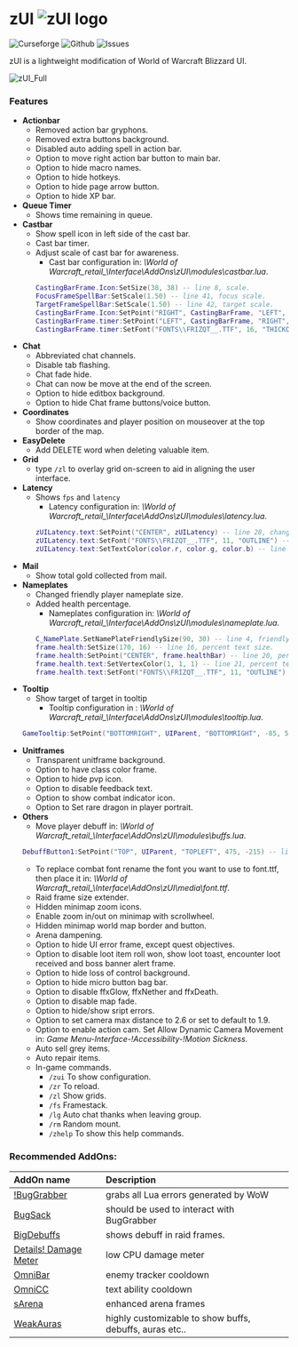 # zUI ![zUI logo](https://i.imgur.com/BK51PL7.png)
![Curseforge](https://www.curseforge.com/wow/addons/zui-retail)
![Github](https://github.com/hoaxdream/zUI)
![Issues](https://github.com/hoaxdream/zUI/issues)

zUI is a lightweight modification of World of Warcraft Blizzard UI.

![zUI_Full](https://i.imgur.com/rpOT1yz.jpg)

### Features
- **Actionbar**
  - Removed action bar gryphons.
  - Removed extra buttons background.
  - Disabled auto adding spell in action bar.
  - Option to move right action bar button to main bar.
  - Option to hide macro names.
  - Option to hide hotkeys.
  - Option to hide page arrow button.
  - Option to hide XP bar.
- **Queue Timer**
  - Shows time remaining in queue.
- **Castbar**
  - Show spell icon in left side of the cast bar.
  - Cast bar timer.
  - Adjust scale of cast bar for awareness.
    - Cast bar configuration in: *\World of Warcraft\_retail_\Interface\AddOns\zUI\modules\castbar.lua*.
    ```lua
    CastingBarFrame.Icon:SetSize(38, 38) -- line 8, scale.
    FocusFrameSpellBar:SetScale(1.50) -- line 41, focus scale.
    TargetFrameSpellBar:SetScale(1.50) -- line 42, target scale.
    CastingBarFrame.Icon:SetPoint("RIGHT", CastingBarFrame, "LEFT", -10, 5) -- line 9, move spell icon.
    CastingBarFrame.timer:SetPoint("LEFT", CastingBarFrame, "RIGHT", 5, 0) -- line 14, move spell timer.
    CastingBarFrame.timer:SetFont("FONTS\\FRIZQT__.TTF", 16, "THICKOUTLINE") -- line 13, change font.
    ```
- **Chat**
  - Abbreviated chat channels.
  - Disable tab flashing.
  - Chat fade hide.
  - Chat can now be move at the end of the screen.
  - Option to hide editbox background.
  - Option to hide Chat frame buttons/voice button.
- **Coordinates**
  - Show coordinates and player position on mouseover at the top border of the map.
- **EasyDelete**
  - Add DELETE word when deleting valuable item.
- **Grid**
  - type `/zl` to overlay grid on-screen to aid in aligning the user interface.
- **Latency**
  - Shows `fps` and `latency`
    - Latency configuration in: *\World of Warcraft\_retail_\Interface\AddOns\zUI\modules\latency.lua*.
    ```lua
    zUILatency.text:SetPoint("CENTER", zUILatency) -- line 28, change position.
    zUILatency.text:SetFont("FONTS\\FRIZQT__.TTF", 11, "OUTLINE") -- line 29, change font.
    zUILatency.text:SetTextColor(color.r, color.g, color.b) -- line 30, change color.
    ```
- **Mail**
  - Show total gold collected from mail.
- **Nameplates**
  - Changed friendly player nameplate size.
  - Added health percentage.
    - Nameplates configuration in: *\World of Warcraft\_retail_\Interface\AddOns\zUI\modules\nameplate.lua*.
    ```lua
    C_NamePlate.SetNamePlateFriendlySize(90, 30) -- line 4, friendly player nameplate size.
    frame.health:SetSize(170, 16) -- line 16, percent text size.
    frame.health:SetPoint("CENTER", frame.healthBar) -- line 20, percent text position.
    frame.health.text:SetVertexColor(1, 1, 1) -- line 21, percent text color.
    frame.health.text:SetFont("FONTS\\FRIZQT__.TTF", 11, "OUTLINE") -- line 22, percent text font.
    ```
- **Tooltip**
  - Show target of target in tooltip
    - Tooltip configuration in : *\World of Warcraft\_retail_\Interface\AddOns\zUI\modules\tooltip.lua*.
  ```lua
  GameTooltip:SetPoint("BOTTOMRIGHT", UIParent, "BOTTOMRIGHT", -85, 50) -- line 55, move tooltip position.
  ```
- **Unitframes**
  - Transparent unitframe background.
  - Option to have class color frame.
  - Option to hide pvp icon.
  - Option to disable feedback text.
  - Option to show combat indicator icon.
  - Option to Set rare dragon in player portrait.
- **Others**
  - Move player debuff in: *\World of Warcraft\_retail_\Interface\AddOns\zUI\modules\buffs.lua*.
  ```lua
  DebuffButton1:SetPoint("TOP", UIParent, "TOPLEFT", 475, -215) -- line 8, move player debuff position.
  ```
  - To replace combat font rename the font you want to use to font.ttf, then place it in: *\World of Warcraft\_retail_\Interface\AddOns\zUI\media\font.ttf*.
  - Raid frame size extender.
  - Hidden minimap zoom icons.
  - Enable zoom in/out on minimap with scrollwheel.
  - Hidden minimap world map border and button.
  - Arena dampening.
  - Option to hide UI error frame, except quest objectives.
  - Option to disable loot item roll won, show loot toast, encounter loot received and boss banner alert frame.
  - Option to hide loss of control background.
  - Option to hide micro button bag bar.
  - Option to disable ffxGlow, ffxNether and ffxDeath.
  - Option to disable map fade.
  - Option to hide/show sript errors.
  - Option to set camera max distance to 2.6 or set to default to 1.9.
  - Option to enable action cam. Set Allow Dynamic Camera Movement in: *Game Menu-Interface-!Accessibility-!Motion Sickness*.
  - Auto sell grey items.
  - Auto repair items.
  - In-game commands.
    - `/zui` To show configuration.
    - `/zr` To reload.
    - `/zl` Show grids.
    - `/fs` Framestack.
    - `/lg` Auto chat thanks when leaving group.
    - `/rm` Random mount.
    - `/zhelp` To show this help commands.

### Recommended AddOns:
AddOn name | Description
:--- | :---
[!BugGrabber](https://www.curseforge.com/wow/addons/bug-grabber) | grabs all Lua errors generated by WoW
[BugSack](https://www.curseforge.com/wow/addons/bugsack) | should be used to interact with BugGrabber
[BigDebuffs](https://www.curseforge.com/wow/addons/bigdebuffs) | shows debuff in raid frames.
[Details! Damage Meter](https://www.curseforge.com/wow/addons/details) | low CPU damage meter
[OmniBar](https://www.curseforge.com/wow/addons/omnibar) | enemy tracker cooldown
[OmniCC](https://www.curseforge.com/wow/addons/omni-cc) | text ability cooldown
[sArena](https://www.curseforge.com/wow/addons/sarena) | enhanced arena frames
[WeakAuras](https://www.curseforge.com/wow/addons/weakauras-2) | highly customizable to show buffs, debuffs, auras etc..